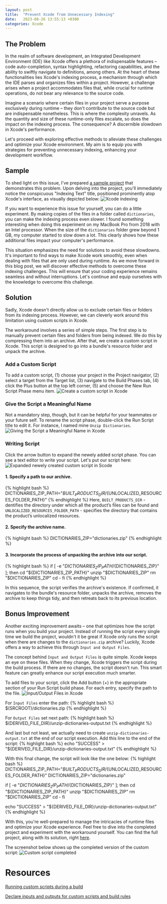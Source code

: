 ```yaml
---
layout: post
title:  "Prevent Xcode from Unnecessary Indexing"
date:   2023-08-26 13:55:13 +0300
categories: Xcode
---
```

## The Problem

In the realm of software development, an Integrated Development Environment (IDE) like Xcode offers a plethora of indispensable features – code auto-completion, syntax highlighting, refactoring capabilities, and the ability to swiftly navigate to definitions, among others. At the heart of these functionalities lies Xcode's indexing process, a mechanism through which the IDE parses and organizes files within a project. However, a challenge arises when a project accommodates files that, while crucial for runtime operations, do not bear any relevance to the source code.

Imagine a scenario where certain files in your project serve a purpose exclusively during runtime – they don't contribute to the source code but are indispensable nonetheless. This is where the complexity unravels. As the quantity and size of these runtime-only files escalate, so does the impact on the indexing process. The consequence? A discernible slowdown in Xcode's performance.

Let's proceed with exploring effective methods to alleviate these challenges and optimize your Xcode environment. My aim is to equip you with strategies for preventing unnecessary indexing, enhancing your development workflow.

## Sample

To shed light on this issue, I've prepared [a sample project](https://github.com/VMironiuk/prevent-xcode-indexing-blog-post-sample-with-issue) that demonstrates this problem. Upon delving into the project, you'll immediately notice the conspicuous "Indexing Text" title, positioned prominently atop Xcode's interface, as visually depicted below:
![Xcode indexing](/assets/2023-08-26-prevent-xcode-indexing/xcode-indexing.png)

If you want to experience this issue for yourself, you can do a little experiment. By making copies of the files in a folder called `dictionaries`, you can make the indexing process even slower. I found something interesting when doing this experiment on my MacBook Pro from 2018 with an Intel processor. When the size of the `dictionaries` folder grew beyond 1 GB, my computer started to slow down a lot. This clearly shows how these additional files impact your computer's performance.

This situation emphasizes the need for solutions to avoid these slowdowns. It's important to find ways to make Xcode work smoothly, even when dealing with files that are only used during runtime. As we move forward in this blog post, we will discover effective methods to overcome these indexing challenges. This will ensure that your coding experience remains seamless and without interruptions. Let's continue and equip ourselves with the knowledge to overcome this challenge.

## Solution

Sadly, Xcode doesn't directly allow us to exclude certain files or folders from its indexing process. However, we can cleverly work around this limitation using custom scripts in Xcode.

The workaround involves a series of simple steps. The first step is to manually prevent certain files and folders from being indexed. We do this by compressing them into an archive. After that, we create a custom script in Xcode. This script is designed to go into a bundle's resource folder and unpack the archive.

### Add a Custom Script

To add a custom script, (1) choose your project in the Project navigator, (2) select a target from the Target list, (3) navigate to the Build Phases tab, (4) click the Plus button at the top left corner, (5) and choose the New Run Script Phase menu item.
![Create a custom script in Xcode](/assets/2023-08-26-prevent-xcode-indexing/create-custom-script.png)

### Give the Script a Meaningful Name

Not a mandatory step, though, but it can be helpful for your teammates or your future self. To rename the script phase, double-click the Run Script title to edit it. For instance, I named mine `Unzip Dictionaries`.
![Giving the Script a Meaningful Name in Xcode](/assets/2023-08-26-prevent-xcode-indexing/rename-custom-script.png)

### Writing Script

Click the arrow button to expand the newely added script phase. You can see a text editor to write your script. Let's put our script here:
![Expanded newely created custom script in Scode](/assets/2023-08-26-prevent-xcode-indexing/new-custom-script-expanded.png)

#### 1. Specify a path to our archive. 
{% highlight bash %}
DICTIONARIES_ZIP_PATH="${BUILT_PRODUCTS_DIR}/${UNLOCALIZED_RESOURCES_FOLDER_PATH}"
{% endhighlight %}
Here, `BUILT_PRODUCTS_DIR` - dentifies the directory under which all the product’s files can be found and 
`UNLOCALIZED_RESOURCES_FOLDER_PATH` - specifies the directory that contains the product’s unlocalized resources.

#### 2. Specify the archive name.
{% highlight bash %}
DICTIONARIES_ZIP="dictionaries.zip"
{% endhighlight %}

#### 3. Incorporate the process of unpacking the archive into our script.
{% highlight bash %}
if [ -e "${DICTIONARIES_ZIP_PATH}/${DICTIONARIES_ZIP}" ]; then
    cd "${DICTIONARIES_ZIP_PATH}"
    unzip "$DICTIONARIES_ZIP"
    rm "$DICTIONARIES_ZIP"
    cd -
fi
{% endhighlight %}

In this sequence, the script verifies the archive's existence. If confirmed, it navigates to the bundle's resource folder, unpacks the archive, removes the archive to keep things tidy, and then retreats back to its previous location.

## Bonus Improvement

Another exciting improvement awaits – one that optimizes how the script runs when you build your project. Instead of running the script every single time we build the project, wouldn't it be great if Xcode only runs the script when there are changes to the `dictionaries.zip` archive? Luckily, Xcode offers a way to achieve this through `Input and Output Files`.

The concept behind `Input and Output Files` is quite simple. Xcode keeps an eye on these files. When they change, Xcode triggers the script during the build process. If there are no changes, the script doesn't run. This smart feature can greatly enhance our script execution much smarter.

To add files to your script, click the Add button (+) in the appropriate section of your Run Script build phase. For each entry, specify the path to the file.
![Input/Output Files in Xcode](/assets/2023-08-26-prevent-xcode-indexing/IO-files.png)

For `Input Files` enter the path:
{% highlight bash %}
$(SRCROOT)/dictionaries.zip
{% endhighlight %}

For `Output Files` set next path:
{% highlight bash %}
$(DERIVED_FILE_DIR)/unzip-dictionaries-output.txt
{% endhighlight %}

And last but not least, we actually need to create `unzip-dictionaries-output.txt` at the end of our script execution. Add this line to the end of the script:
{% highlight bash %}
echo "SUCCESS" > "${DERIVED_FILE_DIR}/unzip-dictionaries-output.txt"
{% endhighlight %}

With this final change, the script will look like the one below:
{% highlight bash %}
DICTIONARIES_ZIP_PATH="${BUILT_PRODUCTS_DIR}/${UNLOCALIZED_RESOURCES_FOLDER_PATH}"
DICTIONARIES_ZIP="dictionaries.zip"

if [ -e "${DICTIONARIES_ZIP_PATH}/${DICTIONARIES_ZIP}" ]; then
    cd "${DICTIONARIES_ZIP_PATH}"
    unzip "$DICTIONARIES_ZIP"
    rm "$DICTIONARIES_ZIP"
    cd -
fi

echo "SUCCESS" > "${DERIVED_FILE_DIR}/unzip-dictionaries-output.txt"
{% endhighlight %}

With this, you're well-prepared to manage the intricacies of runtime files and optimize your Xcode experience. Feel free to dive into the completed project and experiment with the workaround yourself. You can find the full project, along with its solution, right [here](https://github.com/VMironiuk/prevent-xcode-indexing-blog-post-sample-with-workaround).

The screenshot below shows up the completed version of the custom script:
![Custom script completed](/assets/2023-08-26-prevent-xcode-indexing/custom-script-completed.png)

# Resources

[Running custom scripts during a build](https://developer.apple.com/documentation/xcode/running-custom-scripts-during-a-build?language=objc)

[Declare inputs and outputs for custom scripts and build rules](https://developer.apple.com/documentation/Xcode/improving-the-speed-of-incremental-builds#Declare-inputs-and-outputs-for-custom-scripts-and-build-rules)
